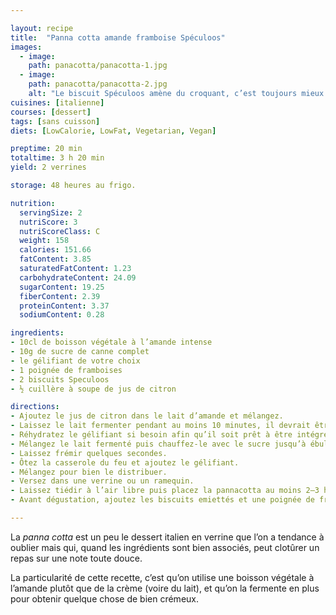 ```yaml
---

layout: recipe
title:  "Panna cotta amande framboise Spéculoos"
images:
  - image:
    path: panacotta/panacotta-1.jpg
  - image:
    path: panacotta/panacotta-2.jpg
    alt: "Le biscuit Spéculoos amène du croquant, c’est toujours mieux de varier les textures pour rendre le dessert plus intéressant."
cuisines: [italienne]
courses: [dessert]
tags: [sans cuisson]
diets: [LowCalorie, LowFat, Vegetarian, Vegan]

preptime: 20 min
totaltime: 3 h 20 min
yield: 2 verrines

storage: 48 heures au frigo.

nutrition:
  servingSize: 2
  nutriScore: 3
  nutriScoreClass: C
  weight: 158
  calories: 151.66
  fatContent: 3.85
  saturatedFatContent: 1.23
  carbohydrateContent: 24.09
  sugarContent: 19.25
  fiberContent: 2.39
  proteinContent: 3.37
  sodiumContent: 0.28

ingredients:
- 10cl de boisson végétale à l’amande intense
- 10g de sucre de canne complet
- le gélifiant de votre choix
- 1 poignée de framboises
- 2 biscuits Speculoos 
- ½ cuillère à soupe de jus de citron 

directions:
- Ajoutez le jus de citron dans le lait d’amande et mélangez.
- Laissez le lait fermenter pendant au moins 10 minutes, il devrait être bien épaissi et avoir la consistance d'une crème après le temps imparti.
- Réhydratez le gélifiant si besoin afin qu’il soit prêt à être intégré à la préparation une fois celle-ci chaude.
- Mélangez le lait fermenté puis chauffez-le avec le sucre jusqu’à ébullition. 
- Laissez frémir quelques secondes. 
- Ôtez la casserole du feu et ajoutez le gélifiant.
- Mélangez pour bien le distribuer. 
- Versez dans une verrine ou un ramequin.
- Laissez tiédir à l’air libre puis placez la pannacotta au moins 2–3 heures au réfrigérateur pour qu’elle prenne. 
- Avant dégustation, ajoutez les biscuits emiettés et une poignée de framboises.  

---
```


La <i lang="it">panna cotta</i> est un peu le dessert italien en verrine que l’on a tendance à oublier mais qui, quand les ingrédients sont bien associés, peut clotûrer un repas sur une note toute douce.

La particularité de cette recette, c’est qu’on utilise une boisson végétale à l’amande plutôt que de la crème (voire du lait), et qu’on la fermente en plus pour obtenir quelque chose de bien crémeux.
